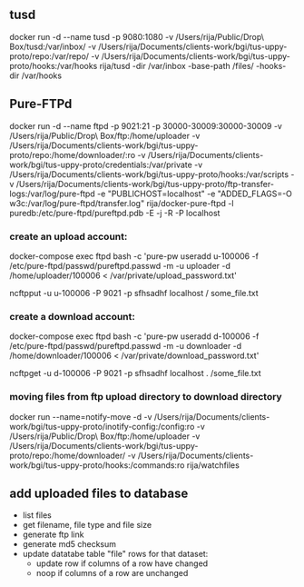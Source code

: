 ## tusd

docker run -d --name tusd -p 9080:1080 -v /Users/rija/Public/Drop\ Box/tusd:/var/inbox/  -v /Users/rija/Documents/clients-work/bgi/tus-uppy-proto/repo:/var/repo/ -v /Users/rija/Documents/clients-work/bgi/tus-uppy-proto/hooks:/var/hooks rija/tusd -dir /var/inbox -base-path /files/ -hooks-dir /var/hooks


## Pure-FTPd

docker run -d --name ftpd -p 9021:21 -p 30000-30009:30000-30009 -v /Users/rija/Public/Drop\ Box/ftp:/home/uploader -v /Users/rija/Documents/clients-work/bgi/tus-uppy-proto/repo:/home/downloader/:ro -v /Users/rija/Documents/clients-work/bgi/tus-uppy-proto/credentials:/var/private -v /Users/rija/Documents/clients-work/bgi/tus-uppy-proto/hooks:/var/scripts -v /Users/rija/Documents/clients-work/bgi/tus-uppy-proto/ftp-transfer-logs:/var/log/pure-ftpd -e "PUBLICHOST=localhost" -e "ADDED_FLAGS=-O w3c:/var/log/pure-ftpd/transfer.log" rija/docker-pure-ftpd  -l puredb:/etc/pure-ftpd/pureftpd.pdb -E -j -R -P localhost


### create an upload account:

docker-compose exec ftpd bash -c 'pure-pw useradd u-100006 -f /etc/pure-ftpd/passwd/pureftpd.passwd -m -u uploader -d /home/uploader/100006  < /var/private/upload_password.txt'

ncftpput -u u-100006 -P 9021 -p sfhsadhf localhost / some_file.txt

### create a download account:

docker-compose exec ftpd bash -c 'pure-pw useradd d-100006 -f /etc/pure-ftpd/passwd/pureftpd.passwd -m -u downloader -d /home/downloader/100006  < /var/private/download_password.txt'

ncftpget -u d-100006 -P 9021 -p sfhsadhf localhost . /some_file.txt


### moving files from ftp upload directory to download directory

docker run --name=notify-move -d  -v /Users/rija/Documents/clients-work/bgi/tus-uppy-proto/inotify-config:/config:ro -v /Users/rija/Public/Drop\ Box/ftp:/home/uploader -v /Users/rija/Documents/clients-work/bgi/tus-uppy-proto/repo:/home/downloader/ -v /Users/rija/Documents/clients-work/bgi/tus-uppy-proto/hooks:/commands:ro rija/watchfiles

## add uploaded files to database

* list files
* get filename, file type and file size
* generate ftp link
* generate md5 checksum
* update datatabe table "file" rows for that dataset:
	* update row if columns of a row have changed
	* noop if columns of a row are unchanged

